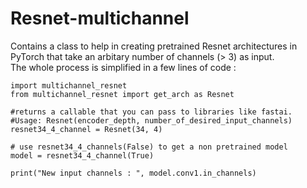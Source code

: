 # Resnet-multichannel
Contains a class to help in creating pretrained Resnet architectures in PyTorch that take an arbitary number of channels (> 3) as input.
<br>
The whole process is simplified in a few lines of code : <br>
```
import multichannel_resnet
from multichannel_resnet import get_arch as Resnet

#returns a callable that you can pass to libraries like fastai.
#Usage: Resnet(encoder_depth, number_of_desired_input_channels)
resnet34_4_channel = Resnet(34, 4)

# use resnet34_4_channels(False) to get a non pretrained model
model = resnet34_4_channel(True) 

print("New input channels : ", model.conv1.in_channels)
```